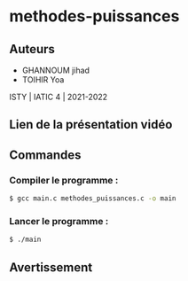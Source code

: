 # methodes-puissances

## Auteurs
* GHANNOUM jihad
* TOIHIR Yoa

ISTY | IATIC 4 | 2021-2022

## Lien de la présentation vidéo


## Commandes

### Compiler le programme :
```sh
$ gcc main.c methodes_puissances.c -o main
```

### Lancer le programme :
```sh
$ ./main
```


## Avertissement

